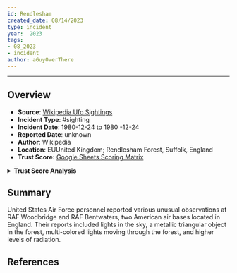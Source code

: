 ```yaml
---
id: Rendlesham
created_date: 08/14/2023
type: incident
year:  2023
tags:
- 08_2023
- incident
author: aGuyOverThere
---
```


----

## Overview

- **Source**: [Wikipedia Ufo Sightings](https://en.wikipedia.org/wiki/List_of_reported_UFO_sightings)
- **Incident Type**: #sighting
- **Incident Date**: 1980-12-24 to 1980 -12-24
- **Reported Date**: unknown
- **Author**: Wikipedia
- **Location**: E​UUnited Kingdom; Rendlesham Forest, Suffolk, England
- **Trust Score:** [Google Sheets Scoring Matrix](https://docs.google.com/spreadsheets/d/1CUarxE7P1cPwgWXwJzzeWnZGm1c6Wp2Ttazdt3VPM_s/edit?usp=sharing)

<details>
<summary><b>Trust Score Analysis</b></summary>
<IMG src="https://publish-01.obsidian.md/access/1c31a6f93f82a49b0a9eb31193d6cdec/_images/" alt="Trust Score"/>
</details>

## Summary

United States Air Force personnel reported various unusual observations at RAF Woodbridge and RAF Bentwaters, two American air bases located in England. Their reports included lights in the sky, a metallic triangular object in the forest, multi-colored lights moving through the forest, and higher levels of radiation.

## References
